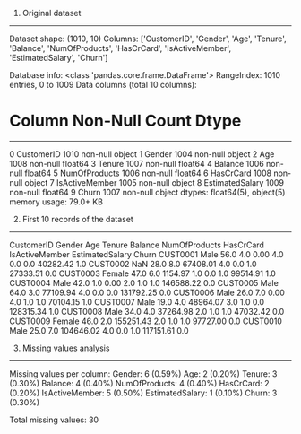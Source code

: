 1. Original dataset
--------------------------------------------------
Dataset shape: (1010, 10)
Columns: ['CustomerID', 'Gender', 'Age', 'Tenure', 'Balance', 'NumOfProducts', 'HasCrCard', 'IsActiveMember', 'EstimatedSalary', 'Churn']

Database info:
<class 'pandas.core.frame.DataFrame'>
RangeIndex: 1010 entries, 0 to 1009
Data columns (total 10 columns):
 #   Column           Non-Null Count  Dtype  
---  ------           --------------  -----  
 0   CustomerID       1010 non-null   object 
 1   Gender           1004 non-null   object 
 2   Age              1008 non-null   float64
 3   Tenure           1007 non-null   float64
 4   Balance          1006 non-null   float64
 5   NumOfProducts    1006 non-null   float64
 6   HasCrCard        1008 non-null   object 
 7   IsActiveMember   1005 non-null   object 
 8   EstimatedSalary  1009 non-null   float64
 9   Churn            1007 non-null   object 
dtypes: float64(5), object(5)
memory usage: 79.0+ KB


2. First 10 records of the dataset
--------------------------------------------------
CustomerID Gender  Age  Tenure   Balance  NumOfProducts HasCrCard IsActiveMember  EstimatedSalary Churn
  CUST0001   Male 56.0     4.0      0.00            4.0       0.0            0.0         40282.42   1.0
  CUST0002    NaN 28.0     8.0  67408.01            4.0       0.0            1.0         27333.51   0.0
  CUST0003 Female 47.0     6.0   1154.97            1.0       0.0            1.0         99514.91   1.0
  CUST0004   Male 42.0     1.0      0.00            2.0       1.0            1.0        146588.22   0.0
  CUST0005   Male 64.0     3.0  77109.94            4.0       0.0            0.0        131792.25   0.0
  CUST0006   Male 26.0     7.0      0.00            4.0       1.0            1.0         70104.15   1.0
  CUST0007   Male 19.0     4.0  48964.07            3.0       1.0            0.0        128315.34   1.0
  CUST0008   Male 34.0     4.0  37264.98            2.0       1.0            1.0         47032.42   0.0
  CUST0009 Female 46.0     2.0 155251.43            2.0       1.0            1.0         97727.00   0.0
  CUST0010   Male 25.0     7.0 104646.02            4.0       0.0            1.0        117151.61   0.0

3. Missing values analysis
--------------------------------------------------
Missing values per column:
Gender: 6 (0.59%)
Age: 2 (0.20%)
Tenure: 3 (0.30%)
Balance: 4 (0.40%)
NumOfProducts: 4 (0.40%)
HasCrCard: 2 (0.20%)
IsActiveMember: 5 (0.50%)
EstimatedSalary: 1 (0.10%)
Churn: 3 (0.30%)

Total missing values: 30
